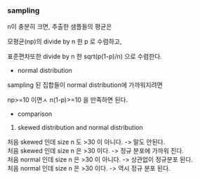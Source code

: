 ### sampling 

n이 충분히 크면, 추출한 샘플들의 평균은  

모평균(np)의 divide by n 한 p 로 수렴하고, 

표준편차또한 divide by n 한 sqrt(p(1-p)/n) 으로 수렴한다.  

* normal distribution

sampling 된 집합들이 normal distribution에 가까워지려면   

np>=10 이면ㅅ n(1-p)>=10 을 만족하면 된다.  

* comparison

1. skewed distribution and normal distribution

처음 skewed 인데 size n 도 >30 이 아니다. -> 말도 안된다.  
처음 skewed 인데 size n 은 >30 이다.      -> 정규 분포에 가까워 진다.  
처음 normal 인데 size n 은 >30 이 아니다. -> 상관없이 정규분포 된다.  
처음 normal 인데 size n 은 >30 이다.      -> 역시 정규 분포 된다.  

